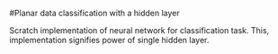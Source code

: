 #Planar data classification with a hidden layer

Scratch implementation of neural network for classification task. This, implementation signifies power of single hidden layer. 
